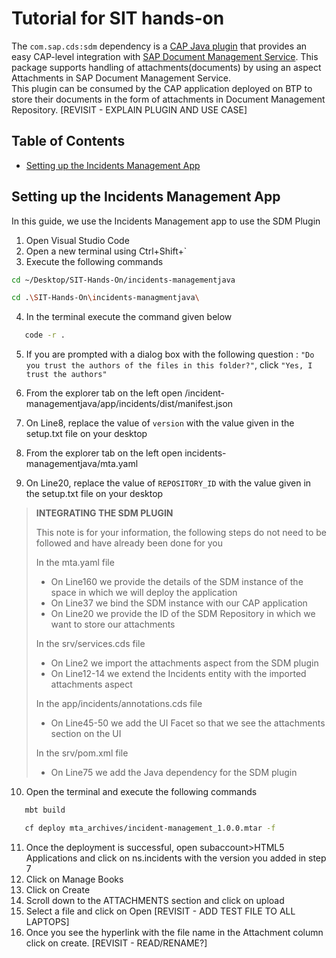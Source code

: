# Tutorial for SIT hands-on
The `com.sap.cds:sdm` dependency is a [CAP Java plugin](https://cap.cloud.sap/docs/java/building-plugins) that provides an easy CAP-level integration with [SAP Document Management Service](https://discovery-center.cloud.sap/serviceCatalog/document-management-service-integration-option). This package supports handling of attachments(documents) by using an aspect Attachments in SAP Document Management Service.  
This plugin can be consumed by the CAP application deployed on BTP to store their documents in the form of attachments in Document Management Repository.
[REVISIT - EXPLAIN PLUGIN AND USE CASE]

## Table of Contents

- [Setting up the Incidents Management App](#Setting-up-the-Incidents-Management-App)

## Setting up the Incidents Management App

In this guide, we use the Incidents Management app to use the SDM Plugin

1. Open Visual Studio Code
2. Open a new terminal using Ctrl+Shift+`
3. Execute the following commands

```sh
cd ~/Desktop/SIT-Hands-On/incidents-managementjava
```
```sh
cd .\SIT-Hands-On\incidents-managmentjava\
```

4. In the terminal execute the command given below 

```sh
   code -r .
```
5. If you are prompted with a dialog box with the following question : `"Do you trust the authors of the files in this folder?"`, click `"Yes, I trust the authors"`

6. From the explorer tab on the left open /incident-managementjava/app/incidents/dist/manifest.json

7. On Line8, replace the value of `version` with the value given in the setup.txt file on your desktop

8. From the explorer tab on the left open incidents-managementjava/mta.yaml

9. On Line20, replace the value of `REPOSITORY_ID` with the value given in the setup.txt file on your desktop

> **INTEGRATING THE SDM PLUGIN**
>
> This note is for your information, the following steps do not need to be followed and have already been done for you
>
> In the mta.yaml file
> - On Line160 we provide the details of the SDM instance of the space in which we will deploy the application
> - On Line37 we bind the SDM instance with our CAP application
> - On Line20 we provide the ID of the SDM Repository in which we want to store our attachments
>
> In the srv/services.cds file
> - On Line2 we import the attachments aspect from the SDM plugin
> - On Line12-14 we extend the Incidents entity with the imported attachments aspect
>
> In the app/incidents/annotations.cds file
> - On Line45-50 we add the UI Facet so that we see the attachments section on the UI
>
> In the srv/pom.xml file 
> - On Line75 we add the Java dependency for the SDM plugin

10. Open the terminal and execute the following commands 

```sh
   mbt build
```
```sh
   cf deploy mta_archives/incident-management_1.0.0.mtar -f
``` 

11. Once the deployment is successful, open subaccount>HTML5 Applications and click on ns.incidents with the version you added in step 7
12. Click on Manage Books
13. Click on Create
14. Scroll down to the ATTACHMENTS section and click on upload
15. Select a file and click on Open [REVISIT - ADD TEST FILE TO ALL LAPTOPS]
16. Once you see the hyperlink with the file name in the Attachment column click on create. [REVISIT - READ/RENAME?]
